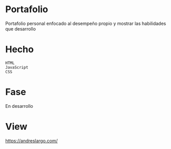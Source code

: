 # Portafolio

Portafolio personal enfocado al desempeño propio y mostrar las habilidades que desarrollo

# Hecho
    HTML
    JavaScript
    CSS
    
# Fase

En desarrollo

# View

https://andreslargo.com/

